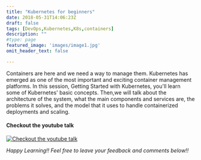 ```yaml
---
title: "Kubernetes for beginners"
date: 2018-05-31T14:06:23Z
draft: false
tags: [DevOps,Kubernetes,K8s,containers]
description: ""
#type: page
featured_image: 'images/image1.jpg'
omit_header_text: false

---
```


Containers are here and we need a way to manage them. Kubernetes has emerged as one of the most important and exciting container management platforms. In this session, Getting Started with Kubernetes, you'll learn some of Kubernetes' basic concepts. Then,we will talk about the architecture of the system, what the main components and services are, the problems it solves, and the model that it uses to handle containerized deployments and scaling.

#### Checkout the youtube talk

[![Checkout the youtube talk](http://img.youtube.com/vi/Q5GHwqRJF-g/0.jpg)](https://youtu.be/Q5GHwqRJF-g?t=70)




*Happy Learning!! Feel free to leave your feedback and comments below!!*
